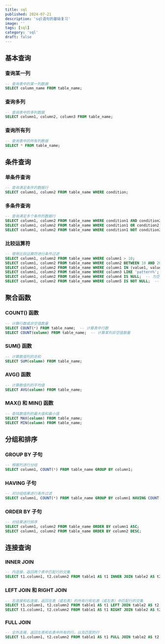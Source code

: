 ```yaml
---
title: sql
published: 2024-07-21
description: 'sql语句的基础复习'
image: ''
tags: [sql]
category: 'sql'
draft: false 
---
```

## 基本查询
### 查询某一列
```sql
-- 查询表中的某一列数据
SELECT column_name FROM table_name;
```
### 查询多列
```sql
-- 查询表中的多列数据
SELECT column1, column2, column3 FROM table_name;
```
### 查询所有列
```sql
-- 查询表中的所有列数据
SELECT * FROM table_name;
```
## 条件查询
### 单条件查询
```sql
-- 查询满足条件的数据行
SELECT column1, column2 FROM table_name WHERE condition;
```
### 多条件查询
```sql
-- 查询满足多个条件的数据行
SELECT column1, column2 FROM table_name WHERE condition1 AND condition2;
SELECT column1, column2 FROM table_name WHERE condition1 OR condition2;
SELECT column1, column2 FROM table_name WHERE condition1 NOT condition2;

```
### 比较运算符
```sql
-- 使用比较运算符进行条件过滤
SELECT column1, column2 FROM table_name WHERE column1 > 10;
SELECT column1, column2 FROM table_name WHERE column2 BETWEEN 10 AND 20;
SELECT column1, column2 FROM table_name WHERE column1 IN (value1, value2, ...);
SELECT column1, column2 FROM table_name WHERE column3 LIKE 'pattern%';  -- 模糊匹配
SELECT column1, column2 FROM table_name WHERE column4 IS NULL;  -- 为空值
SELECT column1, column2 FROM table_name WHERE column5 IS NOT NULL;  -- 非空值

```
## 聚合函数
### COUNT() 函数
```sql
-- 计算行数或非空值数量
SELECT COUNT(*) FROM table_name;  -- 计算表中行数
SELECT COUNT(column) FROM table_name;  -- 计算某列非空值数量
```
### SUM() 函数
```sql
-- 计算数值列的总和
SELECT SUM(column) FROM table_name;
```
### AVG() 函数
```sql
-- 计算数值列的平均值
SELECT AVG(column) FROM table_name;
```
### MAX() 和 MIN() 函数
```sql
-- 查找数值列的最大值和最小值
SELECT MAX(column) FROM table_name;
SELECT MIN(column) FROM table_name;
```
## 分组和排序
### GROUP BY 子句
```sql
-- 根据列进行分组
SELECT column1, COUNT(*) FROM table_name GROUP BY column1;
```
### HAVING 子句
```sql
-- 对分组结果进行条件过滤
SELECT column1, COUNT(*) FROM table_name GROUP BY column1 HAVING COUNT(*) > 1;
```
### ORDER BY 子句
```sql
-- 对结果进行排序
SELECT column1, column2 FROM table_name ORDER BY column1 ASC;
SELECT column1, column2 FROM table_name ORDER BY column2 DESC;
```
## 连接查询
### INNER JOIN
```sql
-- 内连接，返回两个表中匹配行的交集
SELECT t1.column1, t2.column2 FROM table1 AS t1 INNER JOIN table2 AS t2 ON t1.key = t2.key;
```
### LEFT JOIN 和 RIGHT JOIN
```sql
-- 左连接和右连接，返回左表（或右表）的所有行和右表（或左表）中匹配行的交集
SELECT t1.column1, t2.column2 FROM table1 AS t1 LEFT JOIN table2 AS t2 ON t1.key = t2.key;
SELECT t1.column1, t2.column2 FROM table1 AS t1 RIGHT JOIN table2 AS t2 ON t1.key = t2.key;
```
### FULL JOIN
```sql
-- 全外连接，返回左表和右表中所有的行，以及匹配的行
SELECT t1.column1, t2.column2 FROM table1 AS t1 FULL JOIN table2 AS t2 ON t1.key = t2.key;
```